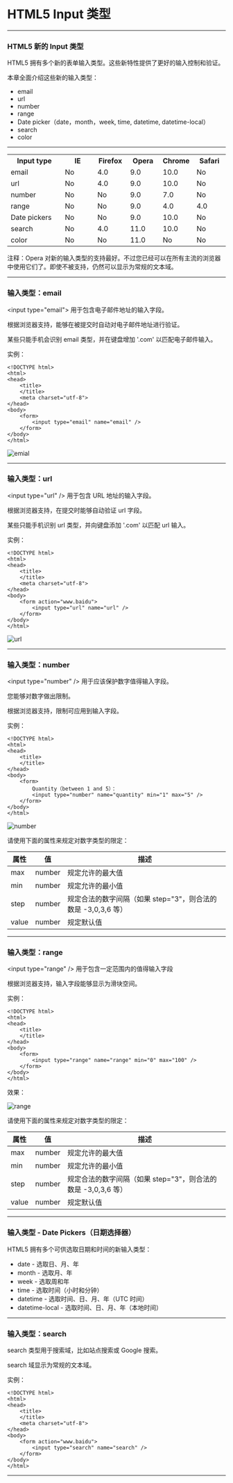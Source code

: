# HTML5 Input 类型

---

### HTML5 新的 Input 类型

HTML5 拥有多个新的表单输入类型。这些新特性提供了更好的输入控制和验证。

本章全面介绍这些新的输入类型：

* email
* url
* number
* range
* Date picker（date，month，week, time, datetime, datetime-local）
* search
* color

---

<table class="dataintable">
<tr>
<th style="width:25%;">Input type</th>
<th style="width:15%;">IE</th>
<th style="width:15%;">Firefox</th>
<th style="width:15%;">Opera</th>
<th style="width:15%;">Chrome</th>
<th style="width:15%;">Safari</th>
</tr>

<tr>
<td>email</td>
<td><span class="marked">No</span></td>
<td><span>4.0</span></td>
<td>9.0</td>
<td><span>10.0</span></td>
<td><span class="marked">No</span></td>
</tr>

<tr>
<td>url</td>
<td><span class="marked">No</span></td>
<td><span>4.0</span></td>
<td>9.0</td>
<td><span>10.0</span></td>
<td><span class="marked">No</span></td>
</tr>

<tr>
<td>number</td>
<td><span class="marked">No</span></td>
<td><span class="marked">No</span></td>
<td>9.0</td>
<td><span>7.0</span></td>
<td><span class="marked">No</span></td>
</tr>

<tr>
<td>range</td>
<td><span class="marked">No</span></td>
<td><span class="marked">No</span></td>
<td>9.0</td>
<td>4.0</td>
<td>4.0</td>
</tr>

<tr>
<td>Date pickers</td>
<td><span class="marked">No</span></td>
<td><span class="marked">No</span></td>
<td>9.0</td>
<td><span>10.0</span></td>
<td><span class="marked">No</span></td>
</tr>

<tr>
<td>search</td>
<td><span class="marked">No</span></td>
<td><span>4.0</span></td>
<td><span>11.0</span></td>
<td><span>10.0</span></td>
<td><span class="marked">No</span></td>
</tr>

<tr>
<td>color</td>
<td><span class="marked">No</span></td>
<td><span class="marked">No</span></td>
<td><span>11.0</span></td>
<td><span class="marked">No</span></td>
<td><span class="marked">No</span></td>
</tr>
</table>注释：Opera 对新的输入类型的支持最好。不过您已经可以在所有主流的浏览器中使用它们了。即使不被支持，仍然可以显示为常规的文本域。

---

### 输入类型：email

&lt;input type="email"&gt; 用于包含电子邮件地址的输入字段。

根据浏览器支持，能够在被提交时自动对电子邮件地址进行验证。

某些只能手机会识别 email 类型，并在键盘增加 '.com' 以匹配电子邮件输入。

实例：

```
<!DOCTYPE html>
<html>
<head>
    <title>
    </title>
    <meta charset="utf-8">
</head>
<body>
    <form>
        <input type="email" name="email" />
    </form>
</body>
</html>
```

![emial](img/email.png)

---

### 输入类型：url

&lt;input type="url" /&gt; 用于包含 URL 地址的输入字段。

根据浏览器支持，在提交时能够自动验证 url 字段。

某些只能手机识别 url 类型，并向键盘添加 '.com' 以匹配 url 输入。

实例：

```
<!DOCTYPE html>
<html>
<head>
    <title>
    </title>
    <meta charset="utf-8">
</head>
<body>
    <form action="www.baidu">
        <input type="url" name="url" />
    </form>
</body>
</html>
```

![url](img/url.png)

---

### 输入类型：number

&lt;input type="number" /&gt; 用于应该保护数字值得输入字段。

您能够对数字做出限制。

根据浏览器支持，限制可应用到输入字段。

实例：

```
<!DOCTYPE html>
<html>
<head>
    <title>
    </title>
</head>
<body>
    <form>
        Quantity（between 1 and 5）：
        <input type="number" name="quantity" min="1" max="5" />
    </form>
</body>
</html>
```

![number](img/number.png)

请使用下面的属性来规定对数字类型的限定：

| 属性 | 值 | 描述
|------|----|----
| max | number | 规定允许的最大值
| min | number | 规定允许的最小值
| step | number | 规定合法的数字间隔（如果 step="3"，则合法的数是 -3,0,3,6 等）
| value | number | 规定默认值

---

### 输入类型：range

&lt;input type="range" /&gt; 用于包含一定范围内的值得输入字段

根据浏览器支持，输入字段能够显示为滑块空间。

实例：

```
<!DOCTYPE html>
<html>
<head>
    <title>
    </title>
</head>
<body>
    <form>
        <input type="range" name="range" min="0" max="100" />
    </form>
</body>
</html>
```

效果：

![range](img/range.png)

请使用下面的属性来规定对数字类型的限定：

| 属性 | 值 | 描述
|------|----|----
| max | number | 规定允许的最大值
| min | number | 规定允许的最小值
| step | number | 规定合法的数字间隔（如果 step="3"，则合法的数是 -3,0,3,6 等）
| value | number | 规定默认值

---

### 输入类型 - Date Pickers（日期选择器）

HTML5 拥有多个可供选取日期和时间的新输入类型：

* date - 选取日、月、年
* month - 选取月、年
* week - 选取周和年
* time - 选取时间（小时和分钟）
* datetime - 选取时间、日、月、年（UTC 时间）
* datetime-local - 选取时间、日、月、年（本地时间）

---

### 输入类型：search

search 类型用于搜索域，比如站点搜索或 Google 搜索。

search 域显示为常规的文本域。

实例：

```
<!DOCTYPE html>
<html>
<head>
    <title>
    </title>
    <meta charset="utf-8">
</head>
<body>
    <form action="www.baidu">
        <input type="search" name="search" />
    </form>
</body>
</html>
```

---
